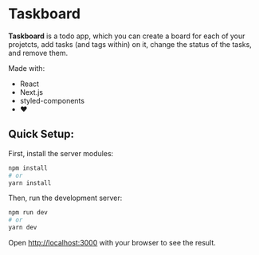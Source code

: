 # Taskboard

**Taskboard** is a todo app, which you can create a board for each of your projetcts, add tasks (and tags within) on it, change the status of the tasks, and remove them.

Made with:
* React
* Next.js
* styled-components
* :heart:

## Quick Setup:

First, install the server modules:
```bash
npm install
# or
yarn install
```

Then, run the development server:
```bash
npm run dev
# or
yarn dev
```

Open [http://localhost:3000](http://localhost:3000) with your browser to see the result.